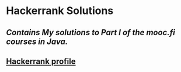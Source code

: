 # Hackerrank Solutions
*Contains My solutions to Part I of the mooc.fi courses in Java.*
---
[Hackerrank profile](https://www.hackerrank.com/lomo133)
---
